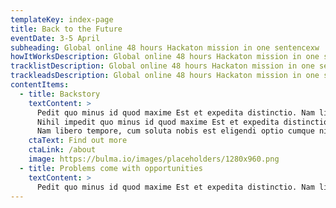 ```yaml
---
templateKey: index-page
title: Back to the Future
eventDate: 3-5 April
subheading: Global online 48 hours Hackaton mission in one sentencexw
howItWorksDescription: Global online 48 hours Hackaton mission in one sentence
tracklistDescription: Global online 48 hours Hackaton mission in one sentence
trackleadsDescription: Global online 48 hours Hackaton mission in one sentence
contentItems:
  - title: Backstory
    textContent: >
      Pedit quo minus id quod maxime Est et expedita distinctio. Nam libero tempore, cum soluta nobis est eligendi optio cumque. 
      Nihil impedit quo minus id quod maxime Est et expedita distinctio.
      Nam libero tempore, cum soluta nobis est eligendi optio cumque nihil impedit quo minus id quod maxim.
    ctaText: Find out more
    ctaLink: /about
    image: https://bulma.io/images/placeholders/1280x960.png
  - title: Problems come with opportunities
    textContent: >
      Pedit quo minus id quod maxime Est et expedita distinctio. Nam libero tempore, cum soluta nobis est eligendi optio cumque nihil impedit quo minus.\nId quod maxime Est et expedita distinctio. Nam libero tempore, cum soluta nobis est eligendi optio cumque nihil impedit quo minus id quod maxime.
---
```

